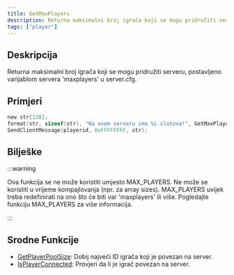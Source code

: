 ```yaml
---
title: GetMaxPlayers
description: Returna maksimalni broj igrača koji se mogu pridružiti serveru, određeno varijablom servera 'maxplayers'
tags: ["player"]
---
```


## Deskripcija

Returna maksimalni broj igrača koji se mogu pridružiti serveru, postavljeno varijablom servera 'maxplayers' u server.cfg.

## Primjeri

```c
new str[128];
format(str, sizeof(str), "Na ovom serveru ima %i slotova!", GetMaxPlayers());
SendClientMessage(playerid, 0xFFFFFFFF, str);
```

## Bilješke

:::warning

Ova funkcija se ne može koristiti umjesto MAX_PLAYERS. Ne može se koristiti u vrijeme kompajlovanja (npr. za array sizes). MAX_PLAYERS uvijek treba redefinirati na ono što će biti var 'maxplayers' ili više. Pogledajte funkciju MAX_PLAYERS za više informacija.

:::

## Srodne Funkcije

- [GetPlayerPoolSize](GetPlayerPoolSize): Dobij najveći ID igrača koji je povezan na server.
- [IsPlayerConnected](IsPlayerConnected): Provjeri da li je igrač povezan na server.
